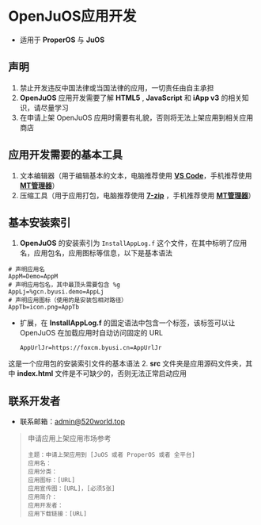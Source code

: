 # OpenJuOS应用开发
  - 适用于 **ProperOS** 与 **JuOS**

## 声明
  1. 禁止开发违反中国法律或当国法律的应用，一切责任由自主承担
  2. **OpenJuOS** 应用开发需要了解 **HTML5** , **JavaScript** 和 **iApp v3** 的相关知识，请尽量学习
  3. 在申请上架 OpenJuOS 应用时需要有礼貌，否则将无法上架应用到相关应用商店

## 应用开发需要的基本工具
  1. 文本编辑器（用于编辑基本的文本，电脑推荐使用 **[VS Code](https://code.visualstudio.com/)**，手机推荐使用 **[MT管理器](http://mt2.cn)**）
  2. 压缩工具（用于应用打包，电脑推荐使用 **[7-zip](https://www.7-zip.org/)** ，手机推荐使用 **[MT管理器](http://mt2.cn)**）

## 基本安装索引
1. **OpenJuOS** 的安装索引为 `InstallAppLog.f` 这个文件，在其中标明了应用名，应用包名，应用图标等信息，以下是基本语法
```text
# 声明应用名
AppM=Demo=AppM
# 声明应用包名，其中最顶头需要包含 %g
AppLj=%gcn.byusi.demo=AppLj
# 声明应用图标（使用的是安装包相对路径）
AppTb=icon.png=AppTb
```
- 扩展，在 **InstallAppLog.f** 的固定语法中包含一个标签，该标签可以让 OpenJuOS 在加载应用时自动访问固定的 URL
  ```text
  AppUrlJr=https://foxcm.byusi.cn=AppUrlJr
  ```

这是一个应用包的安装索引文件的基本语法
2. **src** 文件夹是应用源码文件夹，其中 **index.html** 文件是不可缺少的，否则无法正常启动应用

## 联系开发者
- 联系邮箱：[admin@520world.top](mailto:admin@520world.top)
> 申请应用上架应用市场参考
> ```text
> 主题：申请上架应用到 [JuOS 或者 ProperOS 或者 全平台]
> 应用名：
> 应用分类：
> 应用图标：[URL]
> 应用宣传图：[URL]，[必须5张]
> 应用简介：
> 应用开发者：
> 应用下载链接：[URL]
> ```
